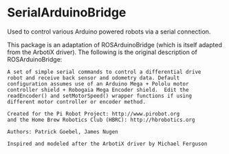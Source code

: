 # SerialArduinoBridge

Used to control various Arduino powered robots via a serial connection.

This package is an adaptation of ROSArduinoBridge (which is itself adapted from the ArbotiX driver).  The following is the original description of ROSArduinoBridge:

 
    A set of simple serial commands to control a differential drive
    robot and receive back sensor and odometry data. Default 
    configuration assumes use of an Arduino Mega + Pololu motor
    controller shield + Robogaia Mega Encoder shield.  Edit the
    readEncoder() and setMotorSpeed() wrapper functions if using 
    different motor controller or encoder method.

    Created for the Pi Robot Project: http://www.pirobot.org
    and the Home Brew Robotics Club (HBRC): http://hbrobotics.org
    
    Authors: Patrick Goebel, James Nugen

    Inspired and modeled after the ArbotiX driver by Michael Ferguson
    

